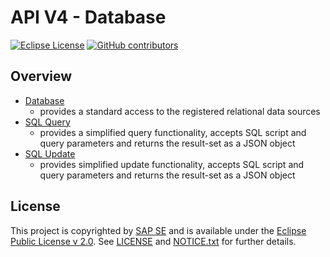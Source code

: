 # API V4 - Database

[![Eclipse License](http://img.shields.io/badge/license-Eclipse-brightgreen.svg)](LICENSE)
[![GitHub contributors](https://img.shields.io/github/contributors/dirigiblelabs/api-v3-db.svg)](https://github.com/dirigiblelabs/api-v3-db/graphs/contributors)

## Overview

* [Database](http://www.dirigible.io/api/database.html)
  - provides a standard access to the registered relational data sources
* [SQL Query](http://www.dirigible.io/api/database_query.html)
  - provides a simplified query functionality, accepts SQL script and query parameters and returns the result-set as a JSON object
* [SQL Update](http://www.dirigible.io/api/database_update.html)
  - provides simplified update functionality, accepts SQL script and query parameters and returns the result-set as a JSON object

## License

This project is copyrighted by [SAP SE](http://www.sap.com/) and is available under the [Eclipse Public License v 2.0](https://www.eclipse.org/legal/epl-v20.html). See [LICENSE](LICENSE) and [NOTICE.txt](NOTICE.txt) for further details.
